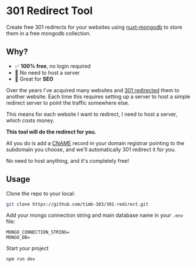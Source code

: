 # 301 Redirect Tool

Create free 301 redirects for your websites using [nuxt-mongodb](https://github.com/timb-103/nuxt-mongodb) to store them in a free mongodb collection.

## Why?

- ✅ **100% free**, no login required
- 💸 No need to host a server
- 🤖 Great for **SEO**

Over the years I've acquired many websites and [301 redirected](https://developer.mozilla.org/en-US/docs/Web/HTTP/Status/301) them to another website. Each time this requires setting up a server to host a simple redirect server to point the traffic somewhere else.

This means for each website I want to redirect, I need to host a server, which costs money.

**This tool will do the redirect for you.**

All you do is add a [CNAME](https://en.wikipedia.org/wiki/CNAME_record) record in your domain registrar pointing to the subdomain you choose, and we'll automatically 301 redirect it for you.

No need to host anything, and it's completely free!

## Usage

Clone the repo to your local:

```sh
git clone https://github.com/timb-103/301-redirect.git
```

Add your mongo connection string and main database name in your `.env` file:

```
MONGO_CONNECTION_STRING=
MONGO_DB=
```

Start your project

```sh
npm run dev
```
